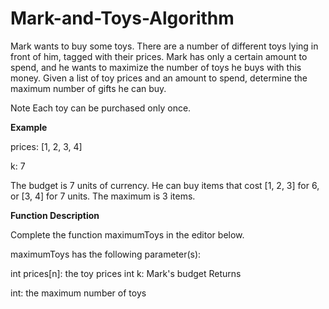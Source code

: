 # Mark-and-Toys-Algorithm

Mark wants to buy some toys. There are a number of different toys lying in front of him, tagged with their prices. Mark has only a certain amount to spend, and he wants to maximize the number of toys he buys with this money. Given a list of toy prices and an amount to spend, determine the maximum number of gifts he can buy.

Note Each toy can be purchased only once.

**Example**

prices: [1, 2, 3, 4]

k: 7

The budget is 7 units of currency. He can buy items that cost [1, 2, 3] for 6, or [3, 4] for 7 units. The maximum is 3 items.

**Function Description**

Complete the function maximumToys in the editor below.

maximumToys has the following parameter(s):

int prices[n]: the toy prices
int k: Mark's budget
Returns

int: the maximum number of toys
